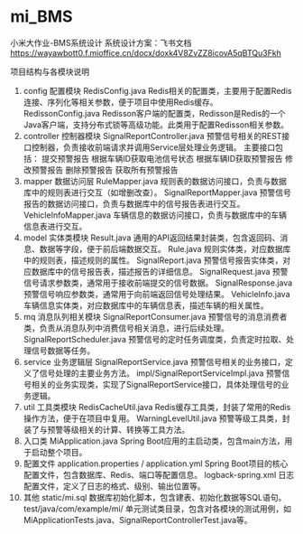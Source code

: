 # mi_BMS
小米大作业-BMS系统设计
系统设计方案：飞书文档 https://wayawbott0.f.mioffice.cn/docx/doxk4V8ZvZZ8icovA5qBTQu3Fkh

项目结构与各模块说明
1. config 配置模块
RedisConfig.java
Redis相关的配置类，主要用于配置Redis连接、序列化等相关参数，便于项目中使用Redis缓存。
RedissonConfig.java
Redisson客户端的配置类，Redisson是Redis的一个Java客户端，支持分布式锁等高级功能。此类用于配置Redisson相关参数。
2. controller 控制器模块
SignalReportController.java
预警信号相关的REST接口控制器，负责接收前端请求并调用Service层处理业务逻辑。
主要接口包括：
提交预警报告
根据车辆ID获取电池信号状态
根据车辆ID获取预警报告
修改预警报告
删除预警报告
获取所有预警报告
3. mapper 数据访问层
RuleMapper.java
规则表的数据访问接口，负责与数据库中的规则表进行交互（如增删改查）。
SignalReportMapper.java
预警信号报告的数据访问接口，负责与数据库中的信号报告表进行交互。
VehicleInfoMapper.java
车辆信息的数据访问接口，负责与数据库中的车辆信息表进行交互。
4. model 实体类模块
Result.java
通用的API返回结果封装类，包含返回码、消息、数据等字段，便于前后端数据交互。
Rule.java
规则实体类，对应数据库中的规则表，描述规则的属性。
SignalReport.java
预警信号报告实体类，对应数据库中的信号报告表，描述报告的详细信息。
SignalRequest.java
预警信号请求参数类，通常用于接收前端提交的信号数据。
SignalResponse.java
预警信号响应参数类，通常用于向前端返回信号处理结果。
VehicleInfo.java
车辆信息实体类，对应数据库中的车辆信息表，描述车辆的相关属性。
5. mq 消息队列相关模块
SignalReportConsumer.java
预警信号的消息消费者类，负责从消息队列中消费信号相关消息，进行后续处理。
SignalReportScheduler.java
预警信号的定时任务调度类，负责定时拉取、处理信号数据等任务。
6. service 业务逻辑层
SignalReportService.java
预警信号相关的业务接口，定义了信号处理的主要业务方法。
impl/SignalReportServiceImpl.java
预警信号相关的业务实现类，实现了SignalReportService接口，具体处理信号的业务逻辑。
7. util 工具类模块
RedisCacheUtil.java
Redis缓存工具类，封装了常用的Redis操作方法，便于在项目中复用。
WarningLevelUtil.java
预警等级工具类，封装了与预警等级相关的计算、转换等工具方法。
8. 入口类
MiApplication.java
Spring Boot应用的主启动类，包含main方法，用于启动整个项目。
9. 配置文件
application.properties / application.yml
Spring Boot项目的核心配置文件，包含数据库、Redis、端口等配置信息。
logback-spring.xml
日志配置文件，定义了日志的格式、级别、输出位置等。
10. 其他
static/mi.sql
数据库初始化脚本，包含建表、初始化数据等SQL语句。
test/java/com/example/mi/
单元测试类目录，包含对各模块的测试用例，如MiApplicationTests.java、SignalReportControllerTest.java等。
